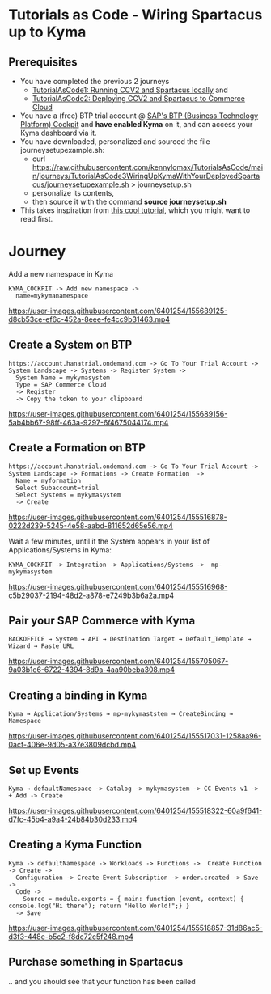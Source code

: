 # Tutorials as Code - Wiring Spartacus up to Kyma

## Prerequisites 

- You have completed the previous 2 journeys 
  - [TutorialAsCode1: Running CCV2 and Spartacus locally](https://github.com/kennylomax/TutorialsAsCode/tree/main/journeys/TutorialAsCode1LocalCCV2AndSpartacus) and  
  - [TutorialAsCode2: Deploying CCV2 and Spartacus to Commerce Cloud](https://github.com/kennylomax/TutorialsAsCode/tree/main/journeys/TutorialAsCode2DeployCCV2AndSpartacusToCommerceCloud)
- You have a (free) BTP trial account @ [SAP's BTP (Business Technology Platform) Cockpit](https://account.hanatrial.ondemand.com) and **have enabled Kyma**  on it, and can access your Kyma dashboard via it.
- You have downloaded, personalized and sourced the file journeysetupexample.sh:
  - curl https://raw.githubusercontent.com/kennylomax/TutorialsAsCode/main/journeys/TutorialAsCode3WiringUpKymaWithYourDeployedSpartacus/journeysetupexample.sh > journeysetup.sh 
  - personalize its contents, 
  - then source it with the command **source journeysetup.sh**
 - This takes inspiration from [this cool tutorial](https://developers.sap.com/tutorials/cp-kyma-mocks.html), which you might want to read first.
# Journey



Add a new namespace in Kyma 
```clickpath:AddKymaNamespace
KYMA_COCKPIT -> Add new namespace ->
  name=mykymanamespace
```

https://user-images.githubusercontent.com/6401254/155689125-d8cb53ce-ef6c-452a-8eee-fe4cc9b31463.mp4

## Create a System on BTP

```clickpath:CreateBTPSystem
https://account.hanatrial.ondemand.com -> Go To Your Trial Account -> System Landscape -> Systems -> Register System -> 
  System Name = mykymasystem
  Type = SAP Commerce Cloud
  -> Register
  -> Copy the token to your clipboard
```

https://user-images.githubusercontent.com/6401254/155689156-5ab4bb67-98ff-463a-9297-6f4675044174.mp4

## Create a Formation on BTP

```clickpath:CreateBTPFormation
https://account.hanatrial.ondemand.com -> Go To Your Trial Account -> System Landscape -> Formations -> Create Formation  -> 
  Name = myformation
  Select Subaccount=trial
  Select Systems = mykymasystem
  -> Create
```

https://user-images.githubusercontent.com/6401254/155516878-0222d239-5245-4e58-aabd-811652d65e56.mp4

Wait a few minutes, until it the System appears in your list of Applications/Systems in Kyma:

```clickpath:ConfirmSystemAppearsInKyma
KYMA_COCKPIT -> Integration -> Applications/Systems ->  mp-mykymasystem 
```

https://user-images.githubusercontent.com/6401254/155516968-c5b29037-2194-48d2-a878-e7249b3b6a2a.mp4


## Pair your SAP Commerce with Kyma

```clickpath:PairBackoffice
BACKOFFICE → System → API → Destination Target → Default_Template → Wizard → Paste URL
```
https://user-images.githubusercontent.com/6401254/155705067-9a03b1e6-6722-4394-8d9a-4aa90beba308.mp4

## Creating a binding in Kyma
```clickpath:createKymaBinding
Kyma → Application/Systems → mp-mykymaststem → CreateBinding → Namespace
```
https://user-images.githubusercontent.com/6401254/155517031-1258aa96-0acf-406e-9d05-a37e3809dcbd.mp4

## Set up Events
```clickpath:setUpEventsInKyma
Kyma → defaultNamespace -> Catalog -> mykymasystem -> CC Events v1 -> + Add -> Create
```

https://user-images.githubusercontent.com/6401254/155518322-60a9f641-d7fc-45b4-a9a4-24b84b30d233.mp4

## Creating a Kyma Function
```clickpath:createKymaFunction
Kyma -> defaultNamespace -> Workloads -> Functions ->  Create Function -> Create -> 
  Configuration -> Create Event Subscription -> order.created -> Save -> 
  Code ->
    Source = module.exports = { main: function (event, context) { console.log("Hi there"); return "Hello World!";} }
  -> Save
```

https://user-images.githubusercontent.com/6401254/155518857-31d86ac5-d3f3-448e-b5c2-f8dc72c5f248.mp4


## Purchase something in Spartacus
.. and you should see that your function has been called
